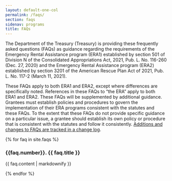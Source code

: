 ```yaml
---
layout: default-one-col
permalink: /faqs/
section: faqs
sidenav: programs
title: FAQs
---
```


The Department of the Treasury (Treasury) is providing these frequently asked questions (FAQs) as guidance regarding the requirements of the Emergency Rental Assistance program (ERA1) established by section 501 of Division N of the Consolidated Appropriations Act, 2021, Pub. L. No. 116-260 (Dec. 27, 2020) and the Emergency Rental Assistance program (ERA2) established by section 3201 of the American Rescue Plan Act of 2021, Pub. L. No. 117-2 (March 11, 2021).

These FAQs apply to both ERA1 and ERA2, except where differences are specifically noted. References in these FAQs to “the ERA” apply to both ERA1 and ERA2. These FAQs will be supplemented by additional guidance.  Grantees must establish policies and procedures to govern the implementation of their ERA programs consistent with the statutes and these FAQs. To the extent that these FAQs do not provide specific guidance on a particular issue, a grantee should establish its own policy or procedure that is consistent with the statutes and follow it consistently. <a href="changes/">Additions and changes to FAQs are tracked in a change log</a>. 

{% for faq in site.faqs %}
<div class="era-guidance-faq">
  <h3 class="era-guidance-faq__title" id="{{faq.number}}">{{faq.number}}. {{ faq.title }}</h3>
  <p>{{ faq.content | markdownify }}</p>
</div>
{% endfor %}
